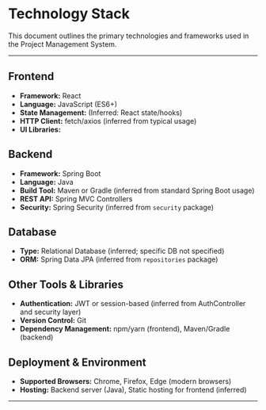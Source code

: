 # Technology Stack

This document outlines the primary technologies and frameworks used in the Project Management System.

---

## Frontend
- **Framework:** React
- **Language:** JavaScript (ES6+)
- **State Management:** (Inferred: React state/hooks)
- **HTTP Client:** fetch/axios (inferred from typical usage)
- **UI Libraries:** 

## Backend
- **Framework:** Spring Boot
- **Language:** Java
- **Build Tool:** Maven or Gradle (inferred from standard Spring Boot usage)
- **REST API:** Spring MVC Controllers
- **Security:** Spring Security (inferred from `security` package)

## Database
- **Type:** Relational Database (inferred; specific DB not specified)
- **ORM:** Spring Data JPA (inferred from `repositories` package)

## Other Tools & Libraries
- **Authentication:** JWT or session-based (inferred from AuthController and security layer)
- **Version Control:** Git
- **Dependency Management:** npm/yarn (frontend), Maven/Gradle (backend)

## Deployment & Environment
- **Supported Browsers:** Chrome, Firefox, Edge (modern browsers)
- **Hosting:** Backend server (Java), Static hosting for frontend (inferred)

---
